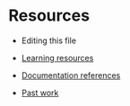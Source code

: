
# Resources

- Editing this file

- [Learning resources](learning-resources.md)
- [Documentation references](doc-references__.md)
- [Past work](past-work.md)
